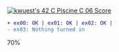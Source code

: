 [![kwuest's 42 C Piscine C 06 Score](https://badge42.vercel.app/api/v2/clb55h6z600300fkzy9cemaa4/project/2911560)](https://github.com/JaeSeoKim/badge42)
```diff
+ ex00: OK | ex01: OK | ex02: OK | 
- ex03: Nothing turned in
```
70%
